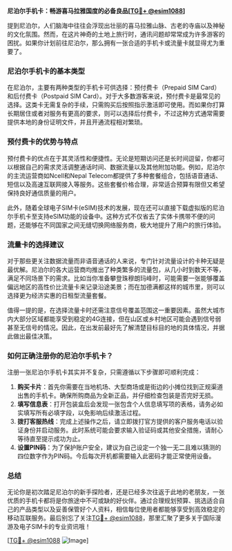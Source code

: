 **尼泊尔手机卡：畅游喜马拉雅国度的必备良品[[TG💪+ @esim1088](https://t.me/s/esim1088)]**

提到尼泊尔，人们脑海中往往会浮现出壮丽的喜马拉雅山脉、古老的寺庙以及神秘的文化氛围。然而，在这片神奇的土地上旅行时，通讯问题却常常成为许多游客的困扰。如果你计划前往尼泊尔，那么拥有一张合适的手机卡或流量卡就显得尤为重要了。

### 尼泊尔手机卡的基本类型

在尼泊尔，主要有两种类型的手机卡可供选择：预付费卡（Prepaid SIM Card）和后付费卡（Postpaid SIM Card）。对于大多数游客来说，预付费卡是最常见的选择。这类卡无需复杂的手续，只需购买后按照指示激活即可使用。而如果你打算长期居住或者对服务有更高的要求，则可以选择后付费卡，不过这种方式通常需要提供本地的身份证明文件，并且开通流程相对繁琐。

### 预付费卡的优势与特点

预付费卡的优点在于其灵活性和便捷性。无论是短期访问还是长时间逗留，你都可以根据自己的需求灵活调整通话时间、数据流量以及其他附加功能。例如，尼泊尔的主流运营商如Ncell和Nepal Telecom都提供了多种套餐组合，包括语音通话、短信以及高速互联网接入等服务。这些套餐价格合理，非常适合预算有限但又希望保持良好通信质量的用户。

此外，随着全球电子SIM卡(eSIM)技术的发展，现在还可以直接下载虚拟版的尼泊尔手机卡至支持eSIM功能的设备中。这种方式不仅省去了实体卡携带不便的问题，还能够在不同国家之间无缝切换网络服务商，极大地提升了用户的旅行体验。

### 流量卡的选择建议

对于那些更关注数据流量而非语音通话的人来说，专门针对流量设计的卡种无疑是最优解。尼泊尔的各大运营商均推出了种类繁多的流量包，从几小时到数天不等，满足不同场景下的需求。比如当你准备攀登珠穆朗玛峰时，可能需要一张能够覆盖偏远地区的高性价比流量卡来记录沿途美景；而在加德满都这样的城市里，则可以选择更为经济实惠的日租型流量套餐。

值得一提的是，在选择流量卡时还需注意信号覆盖范围这一重要因素。虽然大城市内大部分区域都能享受到稳定的4G连接，但在山区或乡村地区可能会遇到信号弱甚至无信号的情况。因此，在出发前最好先了解清楚目标目的地的具体情况，并据此做出最佳决策。

### 如何正确注册你的尼泊尔手机卡？

注册一张尼泊尔手机卡其实并不复杂，只需遵循以下步骤即可顺利完成：

1. **购买卡片**：首先你需要在当地机场、大型商场或是街边的小摊位找到正规渠道出售的手机卡。确保所购商品为全新正品，并仔细检查包装是否完好无损。
2. **填写信息表**：打开包装盒后会发现一张包含个人信息填写项的表格，请务必如实填写所有必填字段，以免影响后续激活过程。
3. **拨打客服热线**：完成上述操作之后，请立即拨打官方提供的客户服务电话以验证身份并启动服务。此时系统可能会要求输入验证码或其他安全措施，请耐心等待直至提示成功为止。
4. **设置PIN码**：为了保护账户安全，建议为自己设定一个独一无二且难以猜测的四位数字作为PIN码。今后每次开机都需要输入此密码才能正常使用设备。

### 总结

无论你是初次踏足尼泊尔的新手探险者，还是已经多次往返于此地的老朋友，一张优质的手机卡都将是你旅途中不可或缺的好伙伴。通过合理规划预算、挑选适合自己的产品类型以及妥善保管好个人资料，相信每位使用者都能够享受到高效稳定的移动互联服务。最后别忘了关注[TG💪+ @esim1088](https://t.me/s/esim1088)，那里汇聚了更多关于国际漫游及电子SIM卡的专业资讯哦！

[[TG💪+ @esim1088](https://t.me/s/esim1088) ![Image](https://i.postimg.cc/4NQfJmqS/Snipaste-2025-05-13-00-14-12.png)]